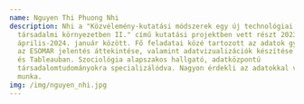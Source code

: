 ```yaml
---
name: Nguyen Thi Phuong Nhi
description: Nhi a "Közvélemény-kutatási módszerek egy új technológiai és
  társadalmi környezetben II." című kutatási projektben vett részt 2023.
  április-2024. január között. Fő feladatai közé tartozott az adatok gyűjtése,
  az ESOMAR jelentés áttekintése, valamint adatvizualizációk készítése Excelben
  és Tableauban. Szociológia alapszakos hallgató, adatközpontú
  társadalomtudományokra specializálódva. Nagyon érdekli az adatokkal való
  munka.
img: /img/nguyen_nhi.jpg
---
```

